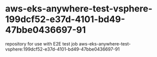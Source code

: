# aws-eks-anywhere-test-vsphere-199dcf52-e37d-4101-bd49-47bbe0436697-91
repository for use with E2E test job aws-eks-anywhere-test-vsphere:199dcf52-e37d-4101-bd49-47bbe0436697-91
